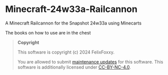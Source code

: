 # Minecraft-24w33a-Railcannon
A Minecraft Railcannon for the Snapshot 24w33a using Minecarts

The books on how to use are in the chest

> **Copyright**
> 
> This software is copyright (c) 2024 FelixFoxxy.
> 
> You are allowed to submit [maintenance updates](MAINTENANCE-NOTICE.md) for this software. This software is additionally licensed under [CC-BY-NC-4.0](https://creativecommons.org/licenses/by-nc/4.0/).
